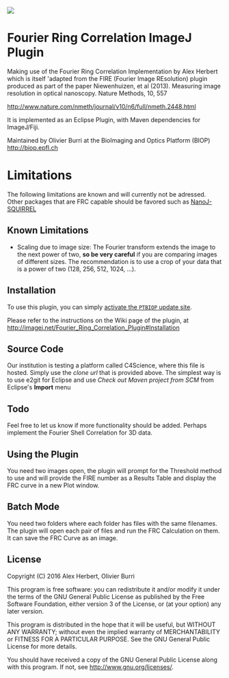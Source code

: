 [![](https://github.com/BIOP/ijp-frc/actions/workflows/build-main.yml/badge.svg)](https://github.com/BIOP/ijp-frc/actions/workflows/build-main.yml)

Fourier Ring Correlation ImageJ Plugin
======================================

Making use of the Fourier Ring Correlation Implementation by Alex Herbert
which is itself 'adapted from the FIRE (Fourier Image REsolution) plugin produced as part of the paper
Niewenhuizen, et al (2013). Measuring image resolution in optical nanoscopy. Nature Methods, 10, 557

http://www.nature.com/nmeth/journal/v10/n6/full/nmeth.2448.html

It is implemented as an Eclipse Plugin, with Maven dependencies for ImageJ/Fiji.

Maintained by Olivier Burri at the BioImaging and Optics Platform (BIOP)
http://biop.epfl.ch

# Limitations

The following limitations are known and will currently not be adressed. 
Other packages that are FRC capable should be favored such as [NanoJ-SQUIRREL](https://github.com/HenriquesLab/NanoJ-SQUIRREL)

## Known Limitations
- Scaling due to image size: The Fourier transform extends the image to the next power of two, **so be very careful** if you are comparing images of different sizes. The recommendation is to use a crop of your data that is a power of two (128, 256, 512, 1024, ...).


## Installation

To use this plugin, you can simply [activate the `PTBIOP` update site](https://imagej.net/update-sites/following).

Please refer to the instructions on the Wiki page of the plugin, at http://imagej.net/Fourier_Ring_Correlation_Plugin#Installation

## Source Code

Our institution is testing a platform called C4Science, where this file is hosted. Simply use the *clone url* that is provided above.
The simplest way is to use e2git for Eclipse and use *Check out Maven project from SCM* from Eclipse's **Import** menu

## Todo

Feel free to let us know if more functionality should be added. Perhaps implement the Fourier Shell Correlation for 3D data.

## Using the Plugin

You need two images open, the plugin will prompt for the Threshold method to use and will provide the FIRE number as a Results Table and display the FRC curve in a new Plot window. 

## Batch Mode

You need two folders where each folder has files with the same filenames. The plugin will open each pair of files and run the FRC Calculation on them. It can save the FRC Curve as an image.

## License
Copyright (C) 2016  Alex Herbert, Olivier Burri

This program is free software: you can redistribute it and/or modify
it under the terms of the GNU General Public License as published by
the Free Software Foundation, either version 3 of the License, or
(at your option) any later version.

This program is distributed in the hope that it will be useful,
but WITHOUT ANY WARRANTY; without even the implied warranty of
MERCHANTABILITY or FITNESS FOR A PARTICULAR PURPOSE.  See the
GNU General Public License for more details.

You should have received a copy of the GNU General Public License
along with this program.  If not, see http://www.gnu.org/licenses/.
